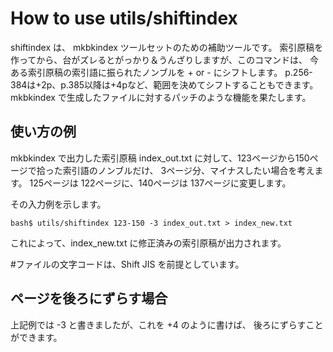 # How to use utils/shiftindex

shiftindex は、
mkbkindex ツールセットのための補助ツールです。
索引原稿を作ってから、台がズレるとがっかり＆うんざりしますが、このコマンドは、
今ある索引原稿の索引語に振られたノンブルを + or - にシフトします。
p.256-384は+2p、p.385以降は+4pなど、範囲を決めてシフトすることもできます。
mkbkindex で生成したファイルに対するパッチのような機能を果たします。

## 使い方の例

mkbkindex で出力した索引原稿 index_out.txt に対して、123ページから150ページで拾った索引語のノンブルだけ、
3ページ分、マイナスしたい場合を考えます。
125ページは 122ページに、140ページは 137ページに変更します。

その入力例を示します。

```
bash$ utils/shiftindex 123-150 -3 index_out.txt > index_new.txt
```

これによって、index_new.txt に修正済みの索引原稿が出力されます。

#ファイルの文字コードは、Shift JIS を前提としています。

## ページを後ろにずらす場合

上記例では -3 と書きましたが、これを +4 のように書けば、
後ろにずらすことができます。
